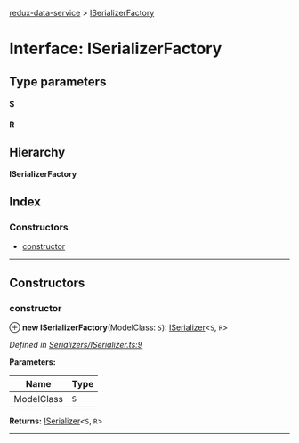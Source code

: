 [redux-data-service](../README.md) > [ISerializerFactory](../interfaces/iserializerfactory.md)

# Interface: ISerializerFactory

## Type parameters
#### S 
#### R 
## Hierarchy

**ISerializerFactory**

## Index

### Constructors

* [constructor](iserializerfactory.md#constructor)

---

## Constructors

<a id="constructor"></a>

###  constructor

⊕ **new ISerializerFactory**(ModelClass: *`S`*): [ISerializer](iserializer.md)<`S`, `R`>

*Defined in [Serializers/ISerializer.ts:9](https://github.com/Rediker-Software/redux-data-service/blob/22c168c/src/Serializers/ISerializer.ts#L9)*

**Parameters:**

| Name | Type |
| ------ | ------ |
| ModelClass | `S` |

**Returns:** [ISerializer](iserializer.md)<`S`, `R`>

___

